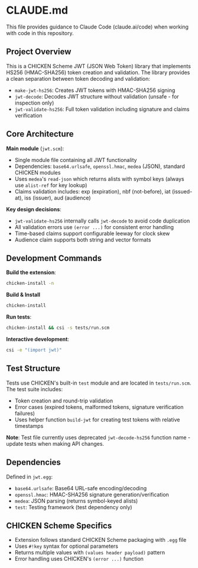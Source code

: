 # CLAUDE.md

This file provides guidance to Claude Code (claude.ai/code) when working with code in this repository.

## Project Overview

This is a CHICKEN Scheme JWT (JSON Web Token) library that implements HS256 (HMAC-SHA256) token creation and validation. The library provides a clean separation between token decoding and validation:

- `make-jwt-hs256`: Creates JWT tokens with HMAC-SHA256 signing
- `jwt-decode`: Decodes JWT structure without validation (unsafe - for inspection only)  
- `jwt-validate-hs256`: Full token validation including signature and claims verification

## Core Architecture

**Main module** (`jwt.scm`):
- Single module file containing all JWT functionality
- Dependencies: `base64.urlsafe`, `openssl.hmac`, `medea` (JSON), standard CHICKEN modules
- Uses `medea`'s `read-json` which returns alists with symbol keys (always use `alist-ref` for key lookup)
- Claims validation includes: exp (expiration), nbf (not-before), iat (issued-at), iss (issuer), aud (audience)

**Key design decisions**:
- `jwt-validate-hs256` internally calls `jwt-decode` to avoid code duplication
- All validation errors use `(error ...)` for consistent error handling
- Time-based claims support configurable leeway for clock skew
- Audience claim supports both string and vector formats

## Development Commands

**Build the extension**:
```bash
chicken-install -n
```

**Build & Install**
```bash
chicken-install
```

**Run tests**:
```bash
chicken-install && csi -s tests/run.scm
```

**Interactive development**:
```bash
csi -e "(import jwt)"
```

## Test Structure

Tests use CHICKEN's built-in `test` module and are located in `tests/run.scm`. The test suite includes:
- Token creation and round-trip validation
- Error cases (expired tokens, malformed tokens, signature verification failures)
- Uses helper function `build-jwt` for creating test tokens with relative timestamps

**Note**: Test file currently uses deprecated `jwt-decode-hs256` function name - update tests when making API changes.

## Dependencies

Defined in `jwt.egg`:
- `base64.urlsafe`: Base64 URL-safe encoding/decoding
- `openssl.hmac`: HMAC-SHA256 signature generation/verification  
- `medea`: JSON parsing (returns symbol-keyed alists)
- `test`: Testing framework (test dependency only)

## CHICKEN Scheme Specifics

- Extension follows standard CHICKEN Scheme packaging with `.egg` file
- Uses `#!key` syntax for optional parameters
- Returns multiple values with `(values header payload)` pattern
- Error handling uses CHICKEN's `(error ...)` function
